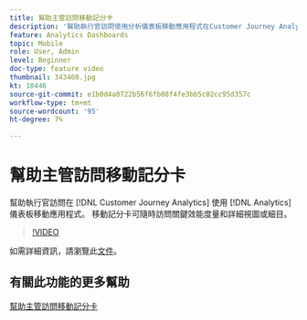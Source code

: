 ```yaml
---
title: 幫助主管訪問移動記分卡
description: '幫助執行官訪問使用分析儀表板移動應用程式在Customer Journey Analytics中建立的移動記分卡。  移動記分卡可隨時訪問關鍵效能度量和詳細視圖或細目。 '
feature: Analytics Dashboards
topic: Mobile
role: User, Admin
level: Beginner
doc-type: feature video
thumbnail: 343460.jpg
kt: 10446
source-git-commit: e1b0d4a0722b56f6fb08f4fe3bb5c02cc95d357c
workflow-type: tm+mt
source-wordcount: '95'
ht-degree: 7%

---
```



# 幫助主管訪問移動記分卡

幫助執行官訪問在 [!DNL Customer Journey Analytics] 使用 [!DNL Analytics] 儀表板移動應用程式。  移動記分卡可隨時訪問關鍵效能度量和詳細視圖或細目。

>[!VIDEO](https://video.tv.adobe.com/v/343460/?quality=12&learn=on)

如需詳細資訊，請瀏覽此[文件](https://experienceleague.adobe.com/docs/analytics-platform/using/cja-dashboards/set-up-execs.html)。

## 有關此功能的更多幫助

[幫助主管訪問移動記分卡](create-a-mobile-scorecard.md)